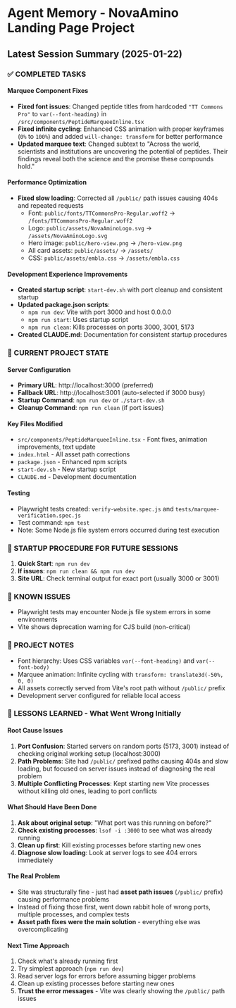 # Agent Memory - NovaAmino Landing Page Project

## Latest Session Summary (2025-01-22)

### ✅ COMPLETED TASKS

#### Marquee Component Fixes
- **Fixed font issues**: Changed peptide titles from hardcoded `"TT Commons Pro"` to `var(--font-heading)` in `/src/components/PeptideMarqueeInline.tsx`
- **Fixed infinite cycling**: Enhanced CSS animation with proper keyframes (`0%` to `100%`) and added `will-change: transform` for better performance
- **Updated marquee text**: Changed subtext to "Across the world, scientists and institutions are uncovering the potential of peptides. Their findings reveal both the science and the promise these compounds hold."

#### Performance Optimization
- **Fixed slow loading**: Corrected all `/public/` path issues causing 404s and repeated requests
  - Font: `public/fonts/TTCommonsPro-Regular.woff2` → `/fonts/TTCommonsPro-Regular.woff2`
  - Logo: `public/assets/NovaAminoLogo.svg` → `/assets/NovaAminoLogo.svg`
  - Hero image: `public/hero-view.png` → `/hero-view.png`
  - All card assets: `public/assets/` → `/assets/`
  - CSS: `public/assets/embla.css` → `/assets/embla.css`

#### Development Experience Improvements
- **Created startup script**: `start-dev.sh` with port cleanup and consistent startup
- **Updated package.json scripts**:
  - `npm run dev`: Vite with port 3000 and host 0.0.0.0
  - `npm run start`: Uses startup script
  - `npm run clean`: Kills processes on ports 3000, 3001, 5173
- **Created CLAUDE.md**: Documentation for consistent startup procedures

### 🔧 CURRENT PROJECT STATE

#### Server Configuration
- **Primary URL**: http://localhost:3000 (preferred)
- **Fallback URL**: http://localhost:3001 (auto-selected if 3000 busy)
- **Startup Command**: `npm run dev` or `./start-dev.sh`
- **Cleanup Command**: `npm run clean` (if port issues)

#### Key Files Modified
- `src/components/PeptideMarqueeInline.tsx` - Font fixes, animation improvements, text update
- `index.html` - All asset path corrections
- `package.json` - Enhanced npm scripts
- `start-dev.sh` - New startup script
- `CLAUDE.md` - Development documentation

#### Testing
- Playwright tests created: `verify-website.spec.js` and `tests/marquee-verification.spec.js`
- Test command: `npm test`
- Note: Some Node.js file system errors occurred during test execution

### 🎯 STARTUP PROCEDURE FOR FUTURE SESSIONS

1. **Quick Start**: `npm run dev`
2. **If issues**: `npm run clean && npm run dev`
3. **Site URL**: Check terminal output for exact port (usually 3000 or 3001)

### 🚨 KNOWN ISSUES
- Playwright tests may encounter Node.js file system errors in some environments
- Vite shows deprecation warning for CJS build (non-critical)

### 📝 PROJECT NOTES
- Font hierarchy: Uses CSS variables `var(--font-heading)` and `var(--font-body)`
- Marquee animation: Infinite cycling with `transform: translate3d(-50%, 0, 0)`
- All assets correctly served from Vite's root path without `/public/` prefix
- Development server configured for reliable local access

### 🤦 LESSONS LEARNED - What Went Wrong Initially

#### Root Cause Issues
1. **Port Confusion**: Started servers on random ports (5173, 3001) instead of checking original working setup (localhost:3000)
2. **Path Problems**: Site had `/public/` prefixed paths causing 404s and slow loading, but focused on server issues instead of diagnosing the real problem
3. **Multiple Conflicting Processes**: Kept starting new Vite processes without killing old ones, leading to port conflicts

#### What Should Have Been Done
1. **Ask about original setup**: "What port was this running on before?"
2. **Check existing processes**: `lsof -i :3000` to see what was already running
3. **Clean up first**: Kill existing processes before starting new ones
4. **Diagnose slow loading**: Look at server logs to see 404 errors immediately

#### The Real Problem
- Site was structurally fine - just had **asset path issues** (`/public/` prefix) causing performance problems
- Instead of fixing those first, went down rabbit hole of wrong ports, multiple processes, and complex tests
- **Asset path fixes were the main solution** - everything else was overcomplicating

#### Next Time Approach
1. Check what's already running first
2. Try simplest approach (`npm run dev`)
3. Read server logs for errors before assuming bigger problems
4. Clean up existing processes before starting new ones
5. **Trust the error messages** - Vite was clearly showing the `/public/` path issues